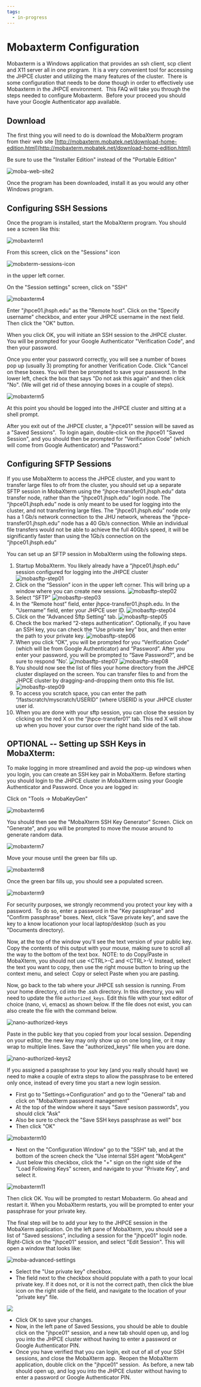 ```yaml
---
tags:
  - in-progress
---
```

# Mobaxterm Configuration 
Mobaxterm is a Windows application that provides an ssh client, scp
client and X11 server all in one program.  It is a very convenient tool
for accessing the JHPCE cluster and utilizing the many features of the
cluster.  There is some configuration that needs to be done though in
order to effectively use Mobaxterm in the JHPCE environment.  This FAQ
will take you through the steps needed to configure Mobaxterm.  Before
your proceed you should have your Google Authenticator app available.

## Download
The first thing you will need to do is download the MobaXterm program from their web site
[http://mobaxterm.mobatek.net/download-home-edition.html](http://mobaxterm.mobatek.net/download-home-edition.html)

Be sure to use the "Installer Edition" instead of the "Portable Edition"

![moba-web-site2](images/moba-web-site2.jpg)

Once the program has been downloaded, install it as you would any other Windows program.

## Configuring SSH Sessions

Once the program is installed, start the MobaXterm program. You should see a screen like this:

![mobaxterm1](images/mobaxterm1.gif)

From this screen, click on the "Sessions" icon 

![mobxterm-sessions-icon](images/mobxterm-sessions-icon.gif)

in the upper left corner.

On the "Session settings" screen, click on "SSH"

![mobaxterm4](images/mobaxterm4.gif)

Enter "jhpce01.jhsph.edu" as the "Remote host". Click on the "Specify
username" checkbox, and enter your JHPCE username in the next
field. Then click the "OK" button.

When you click OK, you will initiate an SSH session to the JHPCE
cluster. You will be prompted for your Google Authenticator
"Verification Code", and then your password.

Once you enter your password correctly, you will see a number of
boxes pop up (usually 3) prompting for another Verification Code. Click
"Cancel on these boxes. You will then be prompted to save your
password. In the lower left, check the box that says "Do not ask this
again" and then click "No". (We will get rid of these annoying boxes in
a couple of steps).

![mobaxterm5](images/mobaxterm5.gif)

At this point you should be logged into the JHPCE cluster and sitting
at a shell prompt.

After you exit out of the JHPCE cluster, a "jhpce01" session will be
saved as a "Saved Sessions".  To login again, double-click on the
jhpce01 "Saved Session", and you should then be prompted for
"Verification Code" (which will come from Google Authenticator) and
"Password:"

## Configuring SFTP Sessions

If you use MobaXterm to access the JHPCE cluster, and you want to transfer
large files to ofr from the cluster, you should set up a separate SFTP session
in MobaXterm using the “jhpce-transfer01.jhsph.edu” data transfer node, rather
than the “jhpce01.jhsph.edu” login node. The “jhpce01.jhsph.edu” node is only
meant to be used for logging into the cluster, and not transferring large
files. The “jhpce01.jhsph.edu” node only has a 1 Gb/s network connection to the
JHU network, whereas the “jhpce-transfer01.jhsph.edu” node has a 40 Gb/s
connection. While an individual file transfers would not be able to achieve the
full 40Gb/s speed, it will be significantly faster than using the 1Gb/s
connection on the “jhpce01.jhsph.edu”

You can set up an SFTP session in MobaXterm using the following steps.

1. Startup MobaXterm.  You likely already have a “jhpce01.jhsph.edu” session
configured for logging into the JHPCE cluster
![mobasftp-step01](images/moba-sftp-step01.png)
2. Click on the “Session” icon in the upper left corner.  This will bring up a
   window where you can create new sessions.
![mobasftp-step02](images/moba-sftp-step02.png)
3. Select “SFTP”
![mobasftp-step03](images/moba-sftp-step03.png)
4. In the “Remote host” field, enter jhpce-transfer01.jhsph.edu.  In the
   “Username” field, enter your JHPCE user ID.
![mobasftp-step04](images/moba-sftp-step04.png)
5. Click on the “Advanced Sftp Setting” tab.
![mobasftp-step05](images/moba-sftp-step05.png)
6. Check the box marked “2-steps authentication”.  Optionally, if you have an
   SSH key, you can check the “Use private key” box, and then enter the path to
your private key.
![mobasftp-step06](images/moba-sftp-step06.png)
7. When you click “OK”, you will be prompted for you “Verification Code” (which
   will be from Google Authenticator) and “Password”.  After you enter your
password, you will be prompted to “Save Password?”, and be sure to respond
“No’.
![mobasftp-step07](images/moba-sftp-step07.png)
![mobasftp-step08](images/moba-sftp-step08.png)
8. You should now see the list of files your home directory from the JHPCE
   cluster displayed on the screen.  You can transfer files to and from the
JHPCE cluster by dragging-and-dropping them onto this file list.
![mobasftp-step09](images/moba-sftp-step09.png)
9. To access you scratch space, you can enter the path
   “/fastscratch/myscratch/USERID” (where USERID is your JHPCE cluster user id.
10. When you are done with your sftp session, you can close the session by
    clicking on the red X on the “jhpce-transfer01” tab.  This red X will show
up when you hover your cursor over the right hand side of the tab.

    
## OPTIONAL -- Setting up SSH Keys in MobaXterm:
To make logging in more streamlined and avoid the pop-up windows when
you login, you can create an SSH key pair in MobaXterm. Before
starting you should login to the JHPCE cluster in MobaXterm using your
Google Authenticator and Password. Once you are logged in:

Click on "Tools -\> MobaKeyGen"

![mobaxterm6](images/Screen-Shot-2019-05-29-at-10.25.57-AM.png)

You should then see the "MobaXterm SSH Key Generator" Screen. Click
on "Generate", and you will be prompted to move the mouse around to
generate random data.

![mobaxterm7](images/Screen-Shot-2019-05-29-at-10.26.12-AM.png)

Move your mouse until the green bar fills up.

![mobaxterm8](images/Screen-Shot-2019-05-29-at-2.17.27-PM.png)

Once the green bar fills up, you should see a populated screen.

![mobaxterm9](images/Screen-Shot-2019-05-29-at-10.27.11-AM.png)

For security purposes, we strongly recommend you protect your key with
a password.  To do so, enter a password in the "Key passphrase" and
"Confirm passphrase" boxes. Next, click "Save private key", and save
the key to a know locationon your local laptop/desktop (such as you
"Documents directory).

Now, at the top of the window you'll see the text version of your public
key. Copy the contents of this output with your mouse, making sure to
scroll all the way to the bottom of the text box.  NOTE: to do
Copy/Paste in MobaXterm, you should not use \<CTRL\>-C and \<CTRL\>-V.
Instead, select the text you want to copy, then use the right mouse
button to bring up the context menu, and select  Copy or select Paste
when you are pasting.

Now, go back to the tab where your JHPCE ssh session is running.
From your home directory, cd into the .ssh directory. In this
directory, you will need to update the file `authorized_keys`. Edit
this file with your text editor of choice (nano, vi, emacs) as shown
below. If the file does not exist, you can also create the file with
the command below.

![nano-authorized-keys](images/nano-authorized-keys.gif)

Paste in the public key that you copied from your local session.
Depending on your editor, the new key may only show up on one long
line, or it may wrap to multiple lines. Save the "authorized\_keys"
file when you are done.

![nano-authorized-keys2](images/nano-authorized-keys2.gif)

If you assigned a passphrase to your key (and you really should have)
we need to make a couple of extra steps to allow the passphrase to be
entered only once, instead of every time you start a new login
session.

+ First go to "Settings-\>Configuration" and go to the "General" tab and click on "MobaXterm password management"
+ At the top of the window where it says "Save sesison passwords", you should click "Ask"
+ Also be sure to check the "Save SSH keys passphrase as well" box
+ Then click "OK"

![mobaxterm10](images/Screen-Shot-2019-05-29-at-10.45.25-AM-1.png)

+  Next on the "Configuration Window" go to the "SSH" tab, and at the
   bottom of the screen check the "Use internal SSH agent "MobAgent"
+  Just below this checkbox, click the "+" sign on the right side of
   the "Load Following Keys" screen, and navigate to your "Private
   Key", and select it.

![mobaxterm11](images/Screen-Shot-2019-05-29-at-11.23.15-AM.png)

Then click OK. You will be prompted to restart Mobaxterm. Go ahead and
restart it. When you MobaXterm restarts, you will be prompted to enter
your passphrase for your private key.

The final step will be to add your key to the JHPCE session in the
MobaXerm application. On the left pane of MobaXterm, you should see a
list of "Saved sessions", including a session for the "jhpce01" login
node. Right-Click on the "jhpce01" session, and select "Edit Session".
This will open a window that looks like:

![moba-advanced-settings](images/moba-advanced-settings.gif)

+ Select the "Use private key" checkbox.
+ The field next to the checkbox should populate with a path to your
local private key. If it does not, or it is not the correct path, then
click the blue icon on the right side of the field, and navigate to
the location of your "private key" file.

![](images/Screen-Shot-2019-05-29-at-2.48.42-PM.png)

+ Click OK to save your changes.
+ Now, in the left pane of Saved Sessions, you should be able to
double click on the "jhpce01" session, and a new tab should open up,
and log you into the JHPCE cluster without having to enter a password
or Google Authenticator PIN.
+ Once you have verified that you can login, exit out of all of your
SSH sessions, and close the MobaXterm app.  Reopen the MobaXterm
application, double click on the "jhpce01" session.  As before, a new
tab should open up, and log you into the JHPCE cluster without having
to enter a password or Google Authenticator PIN. 
